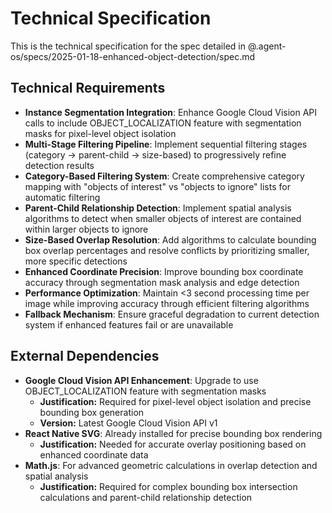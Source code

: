 # Technical Specification

This is the technical specification for the spec detailed in @.agent-os/specs/2025-01-18-enhanced-object-detection/spec.md

## Technical Requirements

- **Instance Segmentation Integration**: Enhance Google Cloud Vision API calls to include OBJECT_LOCALIZATION feature with segmentation masks for pixel-level object isolation
- **Multi-Stage Filtering Pipeline**: Implement sequential filtering stages (category → parent-child → size-based) to progressively refine detection results
- **Category-Based Filtering System**: Create comprehensive category mapping with "objects of interest" vs "objects to ignore" lists for automatic filtering
- **Parent-Child Relationship Detection**: Implement spatial analysis algorithms to detect when smaller objects of interest are contained within larger objects to ignore
- **Size-Based Overlap Resolution**: Add algorithms to calculate bounding box overlap percentages and resolve conflicts by prioritizing smaller, more specific detections
- **Enhanced Coordinate Precision**: Improve bounding box coordinate accuracy through segmentation mask analysis and edge detection
- **Performance Optimization**: Maintain <3 second processing time per image while improving accuracy through efficient filtering algorithms
- **Fallback Mechanism**: Ensure graceful degradation to current detection system if enhanced features fail or are unavailable

## External Dependencies

- **Google Cloud Vision API Enhancement**: Upgrade to use OBJECT_LOCALIZATION feature with segmentation masks
  - **Justification:** Required for pixel-level object isolation and precise bounding box generation
  - **Version:** Latest Google Cloud Vision API v1
- **React Native SVG**: Already installed for precise bounding box rendering
  - **Justification:** Needed for accurate overlay positioning based on enhanced coordinate data
- **Math.js**: For advanced geometric calculations in overlap detection and spatial analysis
  - **Justification:** Required for complex bounding box intersection calculations and parent-child relationship detection
